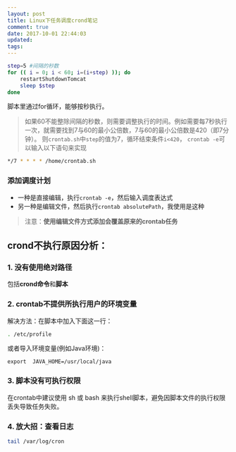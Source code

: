 ```yaml
---
layout: post
title: Linux下任务调度crond笔记
comment: true
date: 2017-10-01 22:44:03
updated:
tags:
---
```


<!--more## 安装
```
yum install -y vixie-cron crond
```
## 添加调度计划
### 调度表达式介绍
```bash
# Example of job definition:
# .---------------- minute (0 - 59)
# |  .------------- hour (0 - 23)
# |  |  .---------- day of month (1 - 31)
# |  |  |  .------- month (1 - 12) OR jan,feb,mar,apr ...
# |  |  |  |  .---- day of week (0 - 6) (Sunday=0 or 7) OR sun,mon,tue,wed,thu,fri,sat
# |  |  |  |  |
# *  *  *  *  * user-name command to be executed
```
栗子：
```bash
 *  *  *  *  *  /bin/bash /home/crontab.sh    #每分钟执行/home/crontab.sh
 0  *  *  *  *  /bin/bash /home/crontab.sh    #每小时执行/home/crontab.sh
 0  0  *  *  *  /bin/bash /home/crontab.sh    #每天凌晨执行/home/crontab.sh
 */2  *  *  *  *  /bin/bash /home/crontab.sh  #每两分钟执行/home/crontab.sh
```
表达式最小支持分钟，如果想按照秒执行呢？-->
```bash
step=5 #间隔的秒数
for (( i = 0; i < 60; i=(i+step) )); do  
    restartShutdownTomcat 
    sleep $step  
done
```
脚本里通过for循环，能够按秒执行。
>如果60不能整除间隔的秒数，则需要调整执行的时间。例如需要每7秒执行一次，就需要找到7与60的最小公倍数，7与60的最小公倍数是420（即7分钟）。
则`crontab.sh`中`step`的值为7，循环结束条件`i<420`， `crontab -e`可以输入以下语句来实现
```bash
*/7 * * * * /home/crontab.sh
```
### 添加调度计划
* 一种是直接编辑，执行`crontab -e`，然后输入调度表达式
* 另一种是编辑文件，然后执行`crontab absolutePath`，我使用是这种
>注意：**使用编辑文件方式添加会覆盖原来的crontab任务**
## crond不执行原因分析：
### 1. 没有使用绝对路径
包括**crond命令**和**脚本**
### 2. crontab不提供所执行用户的环境变量
解决方法：在脚本中加入下面这一行：
```bash
. /etc/profile
```
或者导入环境变量(例如Java环境)：
```
export  JAVA_HOME=/usr/local/java
```
### 3. 脚本没有可执行权限
在crontab中建议使用 sh 或 bash 来执行shell脚本，避免因脚本文件的执行权限丢失导致任务失败。
### 4. 放大招：查看日志
```bash
tail /var/log/cron
```
